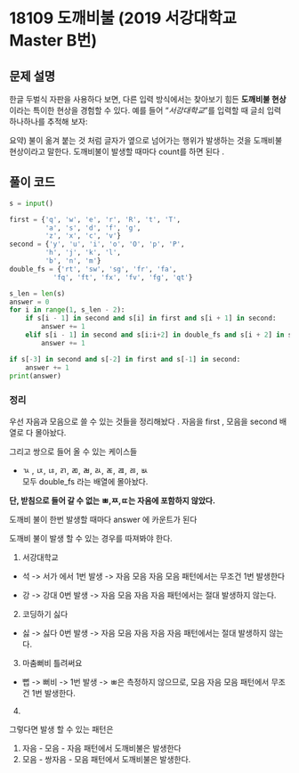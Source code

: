 # 18109 도깨비불 (2019 서강대학교  Master B번)


## 문제 설명 

한글 두벌식 자판을 사용하다 보면, 다른 입력 방식에서는 찾아보기 힘든 **도깨비불 현상**이라는 특이한 현상을 경험할 수 있다. 예를 들어 “_서강대학교_”를 입력할 때 글쇠 입력 하나하나를 추적해 보자:

요약)
불이 옮겨 붙는 것 처럼 글자가 옆으로 넘어가는 행위가 발생하는 것을 도깨비불 현상이라고 말한다. 도깨비불이 발생할 때마다 count를 하면 된다 . 




## 풀이 코드 


```python
s = input()

first = {'q', 'w', 'e', 'r', 'R', 't', 'T',
         'a', 's', 'd', 'f', 'g',
         'z', 'x', 'c', 'v'}
second = {'y', 'u', 'i', 'o', 'O', 'p', 'P',
         'h', 'j', 'k', 'l',
         'b', 'n', 'm'}
double_fs = {'rt', 'sw', 'sg', 'fr', 'fa',
           'fq', 'ft', 'fx', 'fv', 'fg', 'qt'}

s_len = len(s)
answer = 0
for i in range(1, s_len - 2):
    if s[i - 1] in second and s[i] in first and s[i + 1] in second:
        answer += 1
    elif s[i - 1] in second and s[i:i+2] in double_fs and s[i + 2] in second:
        answer += 1

if s[-3] in second and s[-2] in first and s[-1] in second:
    answer += 1
print(answer)
```

### 정리 
우선 자음과 모음으로 쓸 수 있는 것들을 정리해놨다 . 
자음을 first , 모음을 second 배열로 다 몰아놨다. 

그리고 쌍으로 들어 올 수 있는 케이스들 
- ㄳ , ㄵ, ㄶ, ㄺ, ㄻ, ㄼ, ㄽ, ㄾ, ㄿ, ㅀ, ㅄ  
모두 double_fs 라는 배열에 몰아놨다. 

**단, 받침으로 들어 갈 수 없는 ㅃ,ㅉ,ㄸ는 자음에 포함하지 않았다.**

도깨비 불이 한번 발생할 때마다 answer 에 카운트가 된다 

도깨비 불이 발생 할 수 있는 경우를 따져봐야 한다.

1. 서강대학교 
- 석 -> 서가 에서 1번 발생  -> 자음 모음 자음 모음 패턴에서는 무조건 1번 발생한다 

-  강 -> 강대 0번 발생 -> 자음 모음 자음 자음 패턴에서는 절대 발생하지 않는다. 

2. 코딩하기 싫다 
- 싫 -> 싫다 0번 발생 -> 자음 모음 자음 자음 자음 패턴에서는 절대 발생하지 않는다. 

3. 마춤뻐비 틀려써요 
- 뻡 -> 뻐비 -> 1번 발생 -> ㅃ은 측정하지 않으므로, 모음 자음 모음 패턴에서 무조건 1번 발생한다.
4. 

그렇다면 발생 할 수 있는 패턴은 

1. 자음 - 모음 - 자음 패턴에서 도깨비불은 발생한다 
2. 모음 - 쌍자음 - 모음 패턴에서 도깨비불은 발생한다.